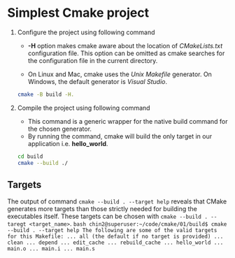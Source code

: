 # Simplest Cmake project

1. Configure the project using following command

    * **-H** option makes cmake aware about the location of *CMakeLists.txt* configuration file. This option can be omitted as cmake searches for the configuration file in the current directory.

    * On Linux and Mac, cmake uses the *Unix Makefile* generator. On Windows, the default generator is *Visual Studio*.  

    ```bash
    cmake -B build -H.
    ```

2. Compile the project using following command
    * This command is a generic wrapper for the native build command for the chosen generator.
    * By running the command, cmake will build the only target in our application i.e. **hello_world**.

    ```bash
    cd build
    cmake --build ./
    ```

## Targets

The output of command `cmake --build . --target help` reveals that CMake generates more targets than those strictly needed for building the executables itself. These targets can be chosen with `cmake --build . --taregt <target_name>`.
    ```bash
        chin2@superuser:~/code/cmake/01/build$ cmake --build . --target help
        The following are some of the valid targets for this Makefile:
        ... all (the default if no target is provided)
        ... clean
        ... depend
        ... edit_cache
        ... rebuild_cache
        ... hello_world
        ... main.o
        ... main.i
        ... main.s
    ```
